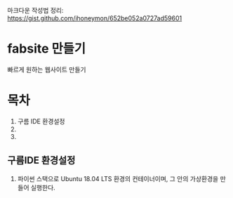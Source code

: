 마크다운 작성법 정리: https://gist.github.com/ihoneymon/652be052a0727ad59601

# fabsite 만들기
빠르게 원하는 웹사이트 만들기

# 목차
1. 구름 IDE 환경설정
2. 
3. 





## 구름IDE 환경설정
1. 파이썬 스택으로 Ubuntu 18.04 LTS 환경의 컨테이너이며, 그 안의 가상환경을 만들어 실행한다.



